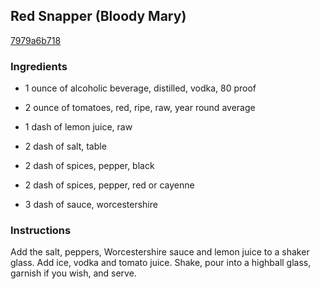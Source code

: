 ## Red Snapper (Bloody Mary)

[7979a6b718](http://cooking.nytimes.com/recipes/10769)

### Ingredients

 - 1 ounce of alcoholic beverage, distilled, vodka, 80 proof

 - 2 ounce of tomatoes, red, ripe, raw, year round average

 - 1 dash of lemon juice, raw

 - 2 dash of salt, table

 - 2 dash of spices, pepper, black

 - 2 dash of spices, pepper, red or cayenne

 - 3 dash of sauce, worcestershire

### Instructions

Add the salt, peppers, Worcestershire sauce and lemon juice to a shaker glass. Add ice, vodka and tomato juice. Shake, pour into a highball glass, garnish if you wish, and serve.